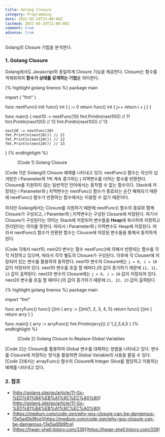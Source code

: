 ```yaml
---
title: Golang Closure
category: Programming
date: 2022-05-24T12:00:00Z
lastmod: 2022-05-24T12:00:00Z
comment: true
adsense: true
---
```


Golang의 Closure 기법을 분석한다.

### 1. Golang Closure

Golang에서도 Javascript와 동일하게 Closure 기능을 제공한다. Closure는 함수를 객체화하여 **함수가 상태를 갖게하는 기법**을 의미한다.

{% highlight golang linenos %}
package main

import (
    "fmt"
)

func nextFunc(i int) func() int {
	j := 0
	return func() int {
		j++
		return i + j
	}
}

func main() {
	next10 := nextFunc(10)
	fmt.Println(next10()) // 11
	fmt.Println(next10()) // 12
	fmt.Println(next10()) // 13

	next20 := nextFunc(20)
	fmt.Println(next20()) // 21
	fmt.Println(next20()) // 22
	fmt.Println(next20()) // 23
}
{% endhighlight %}
<figure>
<figcaption class="caption">[Code 1] Golang Closure</figcaption>
</figure>

[Code 1]은 Golang의 Closure 예제를 나타내고 있다. nextFunc() 함수는 자신이 넘겨받은 i Parameter와 1씩 계속 증가하는 j 지역변수를 더하는 함수를 반환한다. Closure를 지원하지 않는 일반적인 언어에서는 동작할 수 없는 함수이다. Stack에 저장되는 i Parameter와 j 지역변수는 nextFunc() 함수가 종료되는 순간 해제되기 때문에 nextFunc() 함수가 반환하는 함수에서는 이용할 수 없기 때문이다.

하지만 Golang에서는 Closure를 지원하기 때문에 nextFunc() 함수의 종료와 함께 Closure가 구성되고, i Paramter와 j 지역변수는 구성된 Closure에 저장된다. 여기서 Closure가 구성된다는 의미는 Stack에 저장되어 변수들을 **Heap**에 복사하여 저장하고 관리된다는 의미를 뜻한다. 따라서 i Parameter와 j 지역변수도 Heap에 저장된다. 따라서 nextFunc() 함수가 반환한 함수는 Clousre에 저장된 변수들을 통해서 동작하게 된다.

[Code 1]에서 next10, next20 변수는 함수 nextFunc()에 의해서 반환되는 함수를 각각 저장하고 있으며, 따라서 각각 별도의 Closure가 구성된다. 이후에 각 Clouser에 저장되어 있는 변수를 활용하여 동작한다. next10 변수의 Closure에는 `j = 0, i = 10` 값이 저장되어 있다. next10 변수를 호출 할 때마다 j의 값이 증가하기 때문에 `11, 12, 13` 값이 출력된다. next20 변수의 Closure에는 `j = 0, i = 20` 값이 저장되어 있다. next20 변수를 호출 할 때마다 j의 값이 증가하기 때문에 `21, 22, 23` 값이 출력된다.

{% highlight golang linenos %}
package main

import "fmt"

func arryFunc() func() []int {
	arry := []int{1, 2, 3, 4, 5}
	return func() []int {
		return arry
	}
}

func main() {
	arry := arryFunc()
	fmt.Println(arry()) // 1,2,3,4,5
}
{% endhighlight %}
<figure>
<figcaption class="caption">[Code 2] Golang Closure to Replace Global Variables</figcaption>
</figure>

[Code 2]는 Closure를 활용하여 Global 변수를 대체하는 방법을 나타내고 있다. 변수를 Closure에 저장하는 방식을 활용하면 Global Variable의 사용을 줄일 수 있다. [Code 2]에서는 arrayFunc() 함수의 Closure에 Integer Slice를 할당하고 이용하는 예제를 나타내고 있다.

### 2. 참조

* [http://golang.site/go/article/11-Go-%ED%81%B4%EB%A1%9C%EC%A0%80](http://golang.site/go/article/11-Go-%ED%81%B4%EB%A1%9C%EC%A0%80)
* [https://medium.com/code-zen/why-gos-closure-can-be-dangerous-f3e5ad0b9fce](https://medium.com/code-zen/why-gos-closure-can-be-dangerous-f3e5ad0b9fce)
* [https://hwan-shell.tistory.com/339](https://hwan-shell.tistory.com/339)